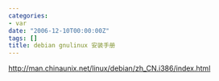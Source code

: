 ```yaml
---
categories:
- var
date: "2006-12-10T00:00:00Z"
tags: []
title: debian gnulinux 安装手册
---
```


http://man.chinaunix.net/linux/debian/zh_CN.i386/index.html

